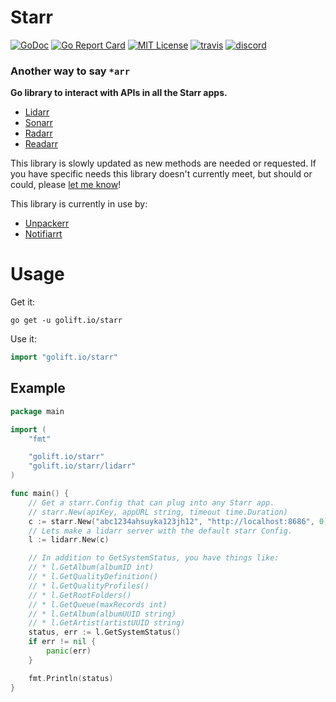 # Starr

[![GoDoc](https://godoc.org/golift.io/starr/svc?status.svg)](https://pkg.go.dev/golift.io/starr)
[![Go Report Card](https://goreportcard.com/badge/golift.io/starr)](https://goreportcard.com/report/golift.io/rotatorr)
[![MIT License](http://img.shields.io/:license-mit-blue.svg)](https://github.com/golift/starr/blob/master/LICENSE)
[![travis](https://travis-ci.org/golift/starr.svg?branch=main "Travis Tests")](https://travis-ci.org/golift/starr)
[![discord](https://badgen.net/badge/icon/Discord?color=0011ff&label&icon=https://simpleicons.now.sh/discord/eee "GoLift Discord")](https://golift.io/discord)

### Another way to say `*arr`

 **Go library to interact with APIs in all the Starr apps.**

-   [Lidarr](http://lidarr.audio)
-   [Sonarr](http://sonarr.tv)
-   [Radarr](http://radarr.video)
-   [Readarr](http://readarr.com)

This library is slowly updated as new methods are needed or requested. If you have
specific needs this library doesn't currently meet, but should or could, please
[let me know](https://github.com/golift/starr/issues/new)!

This library is currently in use by:

-   [Unpackerr](https://github.com/davidnewhall/unpackerr/)
-   [Notifiarrt](https://github.com/Go-Lift-TV/notifiarr/)

# Usage

Get it:
```shell
go get -u golift.io/starr
```

Use it:
```go
import "golift.io/starr"
```

## Example

```go
package main

import (
	"fmt"

	"golift.io/starr"
	"golift.io/starr/lidarr"
)

func main() {
	// Get a starr.Config that can plug into any Starr app.
	// starr.New(apiKey, appURL string, timeout time.Duration)
	c := starr.New("abc1234ahsuyka123jh12", "http://localhost:8686", 0)
	// Lets make a lidarr server with the default starr Config.
	l := lidarr.New(c)

	// In addition to GetSystemStatus, you have things like:
	// * l.GetAlbum(albumID int)
	// * l.GetQualityDefinition()
	// * l.GetQualityProfiles()
	// * l.GetRootFolders()
	// * l.GetQueue(maxRecords int)
	// * l.GetAlbum(albumUUID string)
	// * l.GetArtist(artistUUID string)
	status, err := l.GetSystemStatus()
	if err != nil {
		panic(err)
	}

	fmt.Println(status)
}
```
